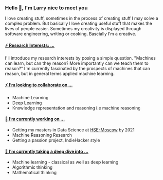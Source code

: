### Hello 👋, I'm Larry nice to meet you 

<!--
**acquayefrank/acquayefrank** is a ✨ _special_ ✨ repository because its `README.md` (this file) appears on your GitHub profile.

Here are some ideas to get you started:
- 👯 I’m looking to collaborate on ...
- 🤔 I’m looking for help with ...
- 💬 Ask me about ...
- 📫 How to reach me: ...
- 😄 Pronouns: ...
-->

I love creating stuff, sometimes in the process of creating stuff I may solve a complex problem. But basically I love creating useful stuff that makes the lives of people easier. 
Sometimes my creativity is displayed through software engineering, writing or cooking. Bascially I'm a creative.


#### <ins> ⚡ Research Interests: ... </ins>
I'll introduce my research interests by posing a simple question. "Machines can learn, but can they reason? More importantly can we teach them to reason?" I'm currently fascinated by the prospects of machines that can reason, but in general terms applied machine learning.

#### <ins> ⚡ I’m looking to collaborate on ... </ins>
* Machine Learning
* Deep Learning
* Knowledge representation and reasoning i.e machine reasoning

#### <ins> 🔭 I’m currently working on ... </ins>
* Getting my masters in Data Science at [HSE-Moscow](https://www.hse.ru/en/ma/datasci/) by 2021
* Machine Reasoning Research
* Getting a passion project, IndieHacker style

#### <ins> 🌱 I’m currently taking a deep dive into ... </ins>
* Machine learning - classical as well as deep learning
* Algorithmic thinking
* Mathematical thinking
